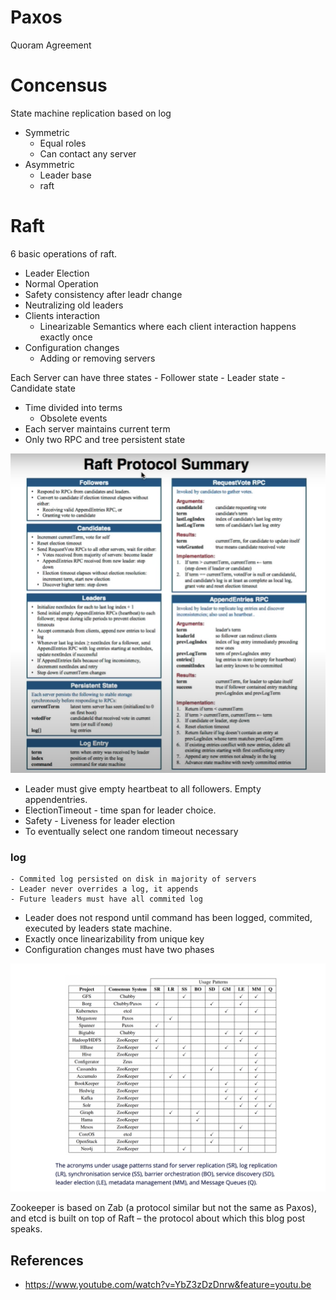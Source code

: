 # Paxos
Quoram Agreement


# Concensus
State machine replication based on log
- Symmetric
    - Equal roles
    - Can contact any server
- Asymmetric
    - Leader base
    - raft  


# Raft
6 basic operations of raft.

- Leader Election
- Normal Operation
- Safety consistency after leadr change
- Neutralizing old leaders
- Clients interaction
    - Linearizable Semantics where each client interaction happens exactly once
- Configuration changes
    - Adding or removing servers    

Each Server can have three states
    - Follower state
    - Leader state
    - Candidate state
- Time divided into terms
    - Obsolete events
- Each server maintains current term
- Only two RPC and tree persistent state

![Raft](screen/raft.png)
     
 - Leader must give empty heartbeat to all followers. Empty appendentries.
 - ElectionTimeout - time span for leader choice.
 - Safety - Liveness for leader election
 - To eventually select one random timeout necessary 

 ### log
    - Commited log persisted on disk in majority of servers
    - Leader never overrides a log, it appends
    - Future leaders must have all commited log 
- Leader does not respond until command has been logged, commited, executed by leaders state machine.
- Exactly once linearizability from unique key
- Configuration changes must have two phases

![Raft](screen/Concensus.png)

 Zookeeper is based on Zab (a protocol similar but not the same as Paxos), and etcd is built on top of Raft – the protocol about which this blog post speaks.

 ## References
 - https://www.youtube.com/watch?v=YbZ3zDzDnrw&feature=youtu.be    
